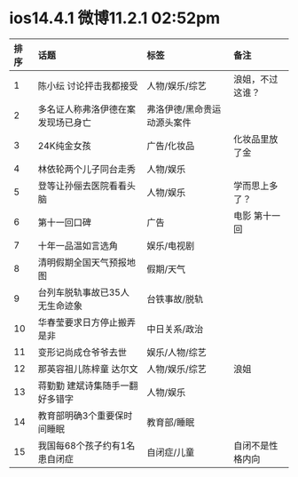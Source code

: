 # ios14.4.1 微博11.2.1 02:52pm

|排序|话题|标签|备注|
|:-|:-|:-|:-|
|1|陈小纭 讨论抨击我都接受|人物/娱乐/综艺|浪姐，不过这谁？|
|2|多名证人称弗洛伊德在案发现场已身亡|弗洛伊德/黑命贵运动源头案件||
|3|24K纯金女孩|广告/化妆品|化妆品里放了金|
|4|林依轮两个儿子同台走秀|人物/娱乐||
|5|登等让孙俪去医院看看头脑|人物/娱乐|学而思上多了？|
|6|第十一回口碑|广告|电影 第十一回|
|7|十年一品温如言选角|娱乐/电视剧||
|8|清明假期全国天气预报地图|假期/天气||
|9|台列车脱轨事故已35人无生命迹象|台铁事故/脱轨||
|10|华春莹要求日方停止搬弄是非|中日关系/政治||
|11|变形记尚成仓爷爷去世|娱乐/人物/综艺||
|12|那英容祖儿陈梓童 达尔文|人物/娱乐/综艺|浪姐|
|13|蒋勤勤 建斌诗集随手一翻好多错字|人物/娱乐||
|14|教育部明确3个重要保时间睡眠|教育部/睡眠||
|15|我国每68个孩子约有1名患自闭症|自闭症/儿童|自闭不是性格内向|
